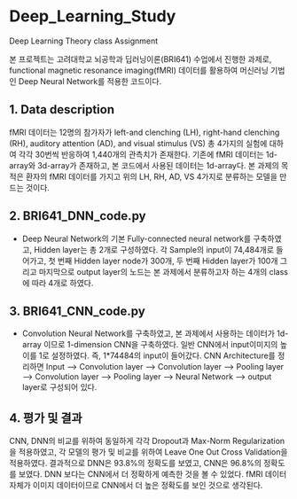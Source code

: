 # Deep_Learning_Study
Deep Learning Theory class Assignment


본 프로젝트는 고려대학교 뇌공학과 딥러닝이론(BRI641) 수업에서 진행한 과제로, functional magnetic resonance imaging(fMRI) 데이터를 활용하여 머신러닝 기법인 Deep Neural Network를 적용한 코드이다.

## 1. Data description
fMRI 데이터는 12명의 참가자가 left-and clenching (LH), right-hand clenching (RH), auditory attention (AD), and visual stimulus (VS) 총 4가지의 실험에 대하여 각각 30번씩 반응하여 1,440개의 관측치가 존재한다. 기존에 fMRI 데이터는 1d-array와 3d-array가 존재하고, 본 코드에서 사용된 데이터는 1d-array다. 본 과제의 목적은 환자의 fMRI 데이터를 가지고 위의 LH, RH, AD, VS 4가지로 분류하는 모델을 만드는 것이다.

## 2. BRI641_DNN_code.py
- Deep Neural Network의 기본 Fully-connected neural network를 구축하였고, Hidden layer는 총 2개로 구성하였다. 각 Sample의 input이 74,484개로 들어가고, 첫 번째 Hidden layer node가 300개, 두 번째 Hidden layer가 100개 그리고 마지막으로 output layer의 노드는 본 과제에서 분류하고자 하는 4개의 class에 따라 4개로 하였다.

## 3. BRI641_CNN_code.py
- Convolution Neural Network를 구축하였고, 본 과제에서 사용하는 데이터가 1d-array 이므로 1-dimension CNN을 구축하였다. 일반 CNN에서 input이미지의 높이를 1로 설정하였다. 즉, 1*74484의 input이 들어갔다. CNN Architecture를 정리하면 Input --> Convolution layer --> Convolution layer --> Pooling layer --> Convolution layer --> Pooling layer --> Neural Network --> output layer로 구성되어 있다.

## 4. 평가 및 결과
CNN, DNN의 비교를 위하여 동일하게 각각 Dropout과 Max-Norm Regularization을 적용하였고, 각 모델의 평가 및 비교를 위하여 Leave One Out Cross Validation을 적용하였다. 결과적으로 DNN은 93.8%의 정확도를 보였고, CNN은 96.8%의 정확도를 보였다. DNN 보다는 CNN에서 더 정확하게 예측한 것을 볼 수 있었다. fMRI 데이터 자체가 이미지 데이터이므로 CNN에서 더 높은 정확도를 보인 것으로 생각된다.
